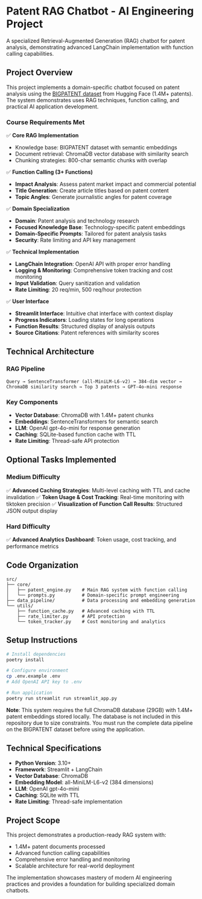 # Patent RAG Chatbot - AI Engineering Project

A specialized Retrieval-Augmented Generation (RAG) chatbot for patent analysis, demonstrating advanced LangChain implementation with function calling capabilities. 

## Project Overview

This project implements a domain-specific chatbot focused on patent analysis using the [BIGPATENT dataset](https://huggingface.co/datasets/big_patent) from Hugging Face (1.4M+ patents). The system demonstrates uses RAG techniques, function calling, and practical AI application development.

### Course Requirements Met

✅ **Core RAG Implementation**
- Knowledge base: BIGPATENT dataset with semantic embeddings
- Document retrieval: ChromaDB vector database with similarity search
- Chunking strategies: 800-char semantic chunks with overlap

✅ **Function Calling (3+ Functions)**
- **Impact Analysis**: Assess patent market impact and commercial potential
- **Title Generation**: Create article titles based on patent content
- **Topic Angles**: Generate journalistic angles for patent coverage

✅ **Domain Specialization**
- **Domain**: Patent analysis and technology research
- **Focused Knowledge Base**: Technology-specific patent embeddings
- **Domain-Specific Prompts**: Tailored for patent analysis tasks
- **Security**: Rate limiting and API key management

✅ **Technical Implementation**
- **LangChain Integration**: OpenAI API with proper error handling
- **Logging & Monitoring**: Comprehensive token tracking and cost monitoring
- **Input Validation**: Query sanitization and validation
- **Rate Limiting**: 20 req/min, 500 req/hour protection

✅ **User Interface**
- **Streamlit Interface**: Intuitive chat interface with context display
- **Progress Indicators**: Loading states for long operations
- **Function Results**: Structured display of analysis outputs
- **Source Citations**: Patent references with similarity scores

## Technical Architecture

### RAG Pipeline
```
Query → SentenceTransformer (all-MiniLM-L6-v2) → 384-dim vector → ChromaDB similarity search → Top 3 patents → GPT-4o-mini response
```

### Key Components
- **Vector Database**: ChromaDB with 1.4M+ patent chunks
- **Embeddings**: SentenceTransformers for semantic search
- **LLM**: OpenAI gpt-4o-mini for response generation
- **Caching**: SQLite-based function cache with TTL
- **Rate Limiting**: Thread-safe API protection

## Optional Tasks Implemented

### Medium Difficulty
✅ **Advanced Caching Strategies**: Multi-level caching with TTL and cache invalidation
✅ **Token Usage & Cost Tracking**: Real-time monitoring with tiktoken precision
✅ **Visualization of Function Call Results**: Structured JSON output display

### Hard Difficulty
✅ **Advanced Analytics Dashboard**: Token usage, cost tracking, and performance metrics

## Code Organization

```
src/
├── core/
│   ├── patent_engine.py    # Main RAG system with function calling
│   └── prompts.py          # Domain-specific prompt engineering
├── data_pipeline/          # Data processing and embedding generation
└── utils/
    ├── function_cache.py   # Advanced caching with TTL
    ├── rate_limiter.py     # API protection
    └── token_tracker.py    # Cost monitoring and analytics
```

## Setup Instructions

```bash
# Install dependencies
poetry install

# Configure environment
cp .env.example .env
# Add OpenAI API key to .env

# Run application
poetry run streamlit run streamlit_app.py
```

**Note**: This system requires the full ChromaDB database (29GB) with 1.4M+ patent embeddings stored locally. The database is not included in this repository due to size constraints. You must run the complete data pipeline on the BIGPATENT dataset before using the application.

## Technical Specifications

- **Python Version**: 3.10+
- **Framework**: Streamlit + LangChain
- **Vector Database**: ChromaDB
- **Embedding Model**: all-MiniLM-L6-v2 (384 dimensions)
- **LLM**: OpenAI gpt-4o-mini
- **Caching**: SQLite with TTL
- **Rate Limiting**: Thread-safe implementation

## Project Scope

This project demonstrates a production-ready RAG system with:
- 1.4M+ patent documents processed
- Advanced function calling capabilities
- Comprehensive error handling and monitoring
- Scalable architecture for real-world deployment

The implementation showcases mastery of modern AI engineering practices and provides a foundation for building specialized domain chatbots.